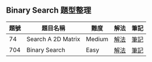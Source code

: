 ## Binary Search 題型整理

| 題號 | 題目名稱 | 難度 | 解法 | 筆記 |
|------|----------|------|------|------|
| 74 | Search A 2D Matrix | Medium | [解法](74_search_a_2d_matrix/solution.go) | [筆記](74_search_a_2d_matrix/README.md) |
| 704 | Binary Search | Easy | [解法](704_binary_search/solution.go) | [筆記](704_binary_search/README.md) |
